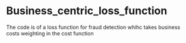 # Business_centric_loss_function
The code is of a loss function for fraud detection whihc takes business costs weighting in the cost function
